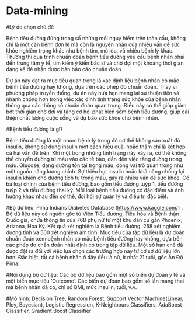 # Data-mining

#Lý do chọn chủ đề

Bệnh tiểu đường đứng trong số những mối nguy hiểm trên toàn cầu, không chỉ là một căn bệnh đơn lẻ mà còn là nguyên nhân của nhiều vấn đề sức khỏe nghiêm trọng khác như bệnh tim, mù lòa, và nhiều bệnh lý khác. Thường thì quá trình chuẩn đoán bệnh tiểu đường yêu cầu bệnh nhân phải đến trung tâm y tế, tìm kiếm ý kiến ​​bác sĩ và chờ đợi một khoảng thời gian đáng kể để nhận được bản báo cáo chuẩn đoán.

Dự án này đặt ra mục tiêu quan trọng là xác định liệu bệnh nhân có mắc bệnh tiểu đường hay không, dựa trên các phép đo chuẩn đoán. Thay vì phương pháp truyền thống, dự án này hứa hẹn mang lại sự thuận tiện và nhanh chóng hơn trong việc xác định tình trạng sức khỏe của bệnh nhân thông qua các thông số chuẩn đoán quan trọng. Điều này có thể giúp giảm bớt thời gian chờ đợi và tăng cơ hội phát hiện sớm bệnh tiểu đường, giúp cải thiện chất lượng cuộc sống và dự báo sức khỏe cho bệnh nhân.

#Bệnh tiểu đường là gì?

Bệnh tiểu đường là một nhóm bệnh lý trong đó cơ thể không sản xuất đủ insulin, không sử dụng insulin một cách hiệu quả, hoặc thậm chí là kết hợp cả hai vấn đề trên. Khi một trong những tình trạng này xảy ra, cơ thể không thể chuyển đường từ máu vào các tế bào, dẫn đến việc tăng đường trong máu.
Glucose, dạng đường tồn tại trong máu, đóng vai trò quan trọng như một nguồn năng lượng chính. Sự thiếu hụt insulin hoặc khả năng chống lại insulin khiến cho đường tích tụ trong máu, gây ra nhiều vấn đề sức khỏe.
Có ba loại chính của bệnh tiểu đường, bao gồm tiểu đường tuýp 1, tiểu đường tuýp 2 và tiểu đường thai kỳ. Mỗi loại bệnh tiểu đường có đặc điểm và ảnh hưởng khác nhau đến cơ thể, đòi hỏi sự quản lý và điều trị đặc biệt.

#Bộ dữ liệu: Pima Indians Diabetes Database (https://www.kaggle.com/) . Bộ dữ liệu này có nguồn gốc từ Viện Tiểu đường, Tiêu hóa và Bệnh thận Quốc gia, chứa thông tin của 768 phụ nữ từ một khu dân cư gần Phoenix, Arizona, Hoa Kỳ. Kết quả xét nghiệm là Bệnh tiểu đường, 258 xét nghiệm dương tính và 500 xét nghiệm âm tính. Mục tiêu của tập dữ liệu là dự đoán chuẩn đoán xem bệnh nhân có mắc bệnh tiểu đường hay không, dựa trên các phép đo chẩn đoán nhất định có trong tập dữ liệu. Một số hạn chế đã được đặt ra đối với việc lựa chọn các trường hợp này từ cơ sở dữ liệu lớn hơn. Đặc biệt, tất cả bệnh nhân ở đây đều là nữ, ít nhất 21 tuổi, gốc Ấn Độ Pima.

#Nội dung bộ dữ liệu: Các bộ dữ liệu bao gồm một số biến dự đoán y tế và một biến mục tiêu ‘Outcome’. Các biến dự đoán bao gồm số lần mang thai mà bệnh nhân đã có, chỉ số BMI, mức insulin, tuổi, v.v.

#Mô hình: Decision Tree, Random Forest, Support Vector Machine(Linear, Ploy, Bayesian), Logistic Regression, K-Neighbours Classifiers, AdaBoost Classifier, Gradient Boost Classifier
